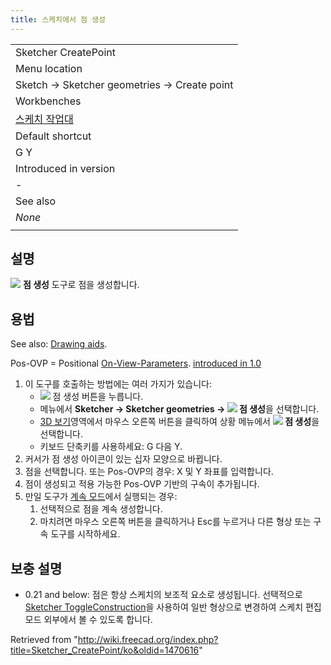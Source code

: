 ```yaml
---
title: 스케치에서 점 생성
---
```


|                                                                 |
| --------------------------------------------------------------- |
| Sketcher CreatePoint                                            |
| Menu location                                                   |
| Sketch → Sketcher geometries → Create point                     |
| Workbenches                                                     |
| [스케치 작업대](/Sketcher_Workbench/ko "Sketcher Workbench/ko") |
| Default shortcut                                                |
| G Y                                                             |
| Introduced in version                                           |
| -                                                               |
| See also                                                        |
| _None_                                                          |
|                                                                 |

## 설명

![](/images/Sketcher_CreatePoint.svg) **점 생성** 도구로 점을 생성합니다.

## 용법

See also: [Drawing aids](/Sketcher_Workbench#Drawing_aids "Sketcher Workbench").

Pos-OVP = Positional [On-View-Parameters](/Sketcher_Preferences#General "Sketcher Preferences"). [introduced in 1.0](/Release_notes_1.0 "Release notes 1.0")

1. 이 도구를 호출하는 방법에는 여러 가지가 있습니다:
   - ![](/images/Sketcher_CreatePoint.svg) 점 생성 버튼을 누릅니다.
   * 메뉴에서 **Sketcher → Sketcher geometries → ![](/images/Sketcher_CreatePoint.svg) 점 생성**을 선택합니다.
   * [3D 보기](/3D_view/ko "3D view/ko")영역에서 마우스 오른쪽 버튼을 클릭하여 상황 메뉴에서 **![](/images/Sketcher_CreatePoint.svg) 점 생성**을 선택합니다.
   * 키보드 단축키를 사용하세요: G 다음 Y.
2. 커서가 점 생성 아이콘이 있는 십자 모양으로 바뀝니다.
3. 점을 선택합니다. 또는 Pos-OVP의 경우: X 및 Y 좌표를 입력합니다.
4. 점이 생성되고 적용 가능한 Pos-OVP 기반의 구속이 추가됩니다.
5. 만일 도구가 [계속 모드](/Sketcher_Workbench#Continue_modes "Sketcher Workbench")에서 실행되는 경우:
   1. 선택적으로 점을 계속 생성합니다.
   2. 마치려면 마우스 오른쪽 버튼을 클릭하거나 Esc를 누르거나 다른 형상 또는 구속 도구를 시작하세요.

## 보충 설명

- 0.21 and below: 점은 항상 스케치의 보조적 요소로 생성됩니다. 선택적으로 [Sketcher ToggleConstruction](/index.php?title=Sketcher_ToggleConstruction/ko&action=edit&redlink=1 "Sketcher ToggleConstruction/ko (page does not exist)")을 사용하여 일반 형상으로 변경하여 스케치 편집 모드 외부에서 볼 수 있도록 합니다.

Retrieved from "<http://wiki.freecad.org/index.php?title=Sketcher_CreatePoint/ko&oldid=1470616>"
